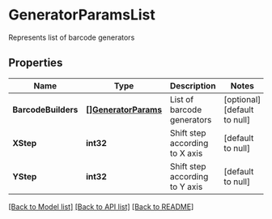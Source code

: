 # GeneratorParamsList

Represents list of barcode generators

## Properties

Name | Type | Description | Notes
---- | ---- | ----------- | -----
**BarcodeBuilders** | [**[]GeneratorParams**](GeneratorParams.md) | List of barcode generators | [optional] [default to null]
**XStep** | **int32** | Shift step according to X axis | [default to null]
**YStep** | **int32** | Shift step according to Y axis | [default to null]

[[Back to Model list]](../README.md#documentation-for-models) [[Back to API list]](../README.md#documentation-for-api-endpoints) [[Back to README]](../README.md)
